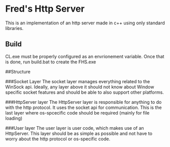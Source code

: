 # Fred's Http Server

This is an implementation of an http server made in c++ using only standard libraries. 

## Build
CL.exe must be properly configured as an envrionement variable.
Once that is done, run build.bat to create the FHS.exe


##Structure

###Socket Layer
The socket layer manages everything related to the WinSock api. Ideally, any layer above it should not know about Window specific socket features and should be able to also support other platforms. 

###HttpServer layer
The HttpServer layer is responsible for anything to do with the http protocol. It uses the socket api for communication. This is the last layer where os-spcecific code should be required (mainly for file loading)

###User layer
The user layer is user code, which makes use of an HttpServer. This layer should be as simple as possible and not have to worry about the http protocol or os-specific code. 